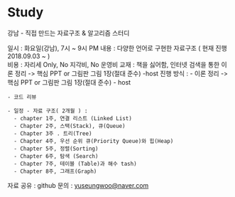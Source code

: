 # Study

강남 - 직접 만드는 자료구조 & 알고리즘 스터디 

일시 : 화요일(강남), 7시 ~ 9시 PM
내용 : 다양한 언어로 구현한 자료구조 ( 현재 진행 2018.09.03 ~ )  
비용 : 자리세 Only, No 지각비, No 운영비 
교재 : 책을 싫어함, 인터넷 검색을 통한 이론 정리 -> 핵심 PPT or 그림판 그림 1장(절대 준수) -host
진행 방식 : 
    - 이론 정리 -> 핵심 PPT or 그림판 그림 1장(절대 준수) - host
    
    - 코드 리뷰
    
    - 일정 - 자료 구조( 2개월 ) : 
      - chapter 1주, 연결 리스트 (Linked List)
      - Chapter 2주, 스택(Stack), 큐(Queue)
      - Chapter 3주 . 트리(Tree)
      - Chapter 4주, 우선 순위 큐(Priority Queue)와 힙(Heap)
      - Chapter 5주, 정렬(Sorting)
      - Chapter 6주, 탐색 (Search)
      - Chapter 7주, 테이블 (Table)과 해수 tash)
      - Chapter 8주, 그래프(Graph)

자료 공유 :  github
문의 : yuseungwoo@naver.com

